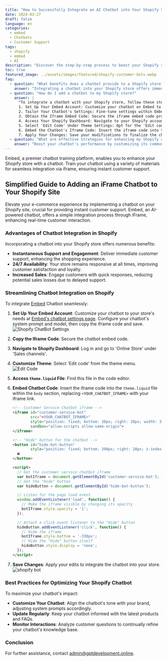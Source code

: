 ```yaml
---
title: "How to Successfully Integrate an AI Chatbot into Your Shopify Store"
date: 2024-03-27
draft: false
language: en
categories:
  - embed
  - Chatbots
  - Customer Support
tags:
  - shopify
  - embed
  - AI
description: "Discover the step-by-step process to boost your Shopify store with an AI chatbot, improving customer support and increasing sales."
toc: true
featured_image: ../assets/images/featured/shopify-customer-bots.webp
faq:
  - question: "What benefits does a chatbot provide to a Shopify store?"
    answer: "Integrating a chatbot into your Shopify store offers immediate customer support, enhances availability to assist customers 24/7, and can significantly increase sales by engaging customers promptly."
  - question: "How do I add a chatbot to my Shopify store?"
    answer: |
      "To integrate a chatbot with your Shopify store, follow these steps:
      1. Set Up Your Embed Account: Customize your chatbot on Embed to align with your store's unique needs.
      2. Tailor Your Chatbot's Settings: Fine-tune settings within Embed to ensure your chatbot reflects your brand's voice.
      3. Obtain the Iframe Embed Code: Secure the iframe embed code provided by Embed.
      4. Access Your Shopify Dashboard: Navigate to your Shopify account's dashboard.
      5. Select 'Edit Code' Under Theme Settings: Opt for the 'Edit code' option within your theme's settings.
      6. Embed the Chatbot's Iframe Code: Insert the iframe code into the `theme.liquid` file.
      7. Apply Your Changes: Save your modifications to finalize the chatbot integration."
  - question: "What are effective strategies for enhancing my Shopify chatbot's performance?"
    answer: "Boost your chatbot's performance by customizing its communication to mirror your brand, keeping it updated with your latest products and FAQs, and analyzing customer interactions for continuous improvement."
---
```


Embed, a premier chatbot training platform, enables you to enhance your Shopify store with a chatbot. Train your chatbot using a variety of materials for seamless integration via iframe, ensuring instant customer support. 


## Simplified Guide to Adding an iFrame Chatbot to Your Shopify Site 

Elevate your e-commerce experience by implementing a chatbot on your Shopify site, crucial for providing instant customer support. Embed, an AI-powered chatbot, offers a simple integration process through iFrame, enhancing real-time customer interaction.


### Advantages of Chatbot Integration in Shopify
Incorporating a chatbot into your Shopify store offers numerous benefits:

- **Instantaneous Support and Engagement**: Deliver immediate customer support, enhancing the shopping experience.
- **24/7 Availability**: Your store remains responsive at all times, improving customer satisfaction and loyalty.
- **Increased Sales**: Engage customers with quick responses, reducing potential sales losses due to delayed support.

### Streamlining Chatbot Integration on Shopify

To integrate [Embed](https://embed.gptdevelopment.online/login) Chatbot seamlessly:

1. **Set Up Your Embed Account**: Customize your chatbot to your store's needs at [Embed's chatbot settings page](https://embed.gptdevelopment.online/login). Configure your chatbot's system prompt and model, then copy the iframe code and save.
   ![Shopify ChatBot Settings](/images/embed/shopify-p1.png)

2. **Copy the Iframe Code**: Secure the chatbot embed code.

3. **Navigate to Shopify Dashboard**: Log in and go to 'Online Store' under 'Sales channels'.

4. **Customize Theme**: Select 'Edit code' from the theme menu.
   ![Edit Code](/images/embed/edit_code.png)

5. **Access `theme.liquid` File**: Find this file in the code editor.

6. **Embed Chatbot Code**: Insert the iframe code into the `theme.liquid` file within the `body` section, replacing `<YOUR_CHATBOT_IFRAME>` with your iframe link.

   ```html
   <!-- Customer Service Chatbot iframe -->
   <iframe id="customer-service-bot"
           src="<YOUR_CHATBOT_IFRAME>"
           style="position: fixed; bottom: 20px; right: 20px; width: 350px; height: 300px; border: none; border-radius: 10px; background-color: rgba(128, 128, 128, 0.5); box-shadow: 0 4px 8px rgba(0, 0, 0, 0.1); transition: bottom 0.5s, opacity 0.5s; z-index: 1000;"
           sandbox="allow-scripts allow-same-origin">
   </iframe>
   
   <!-- "Hide" button for the chatbot -->
   <button id="hide-bot-button"
           style="position: fixed; bottom: 290px; right: 20px; z-index: 1001; padding: 8px 16px; color: white; border: none; border-radius: 5px; cursor: pointer; box-shadow: 0 2px 6px rgba(0, 0, 0, 0.2);">
     ❌
   </button>
   
   <script>
     // Get the customer service chatbot iframe
     var botIframe = document.getElementById('customer-service-bot');
     // Get the "Hide" button
     var hideButton = document.getElementById('hide-bot-button');
   
     // Listen for the page load event
     window.addEventListener('load', function() {
       // Make the iframe visible by changing its opacity
       botIframe.style.opacity = '1';
     });
   
     // Attach a click event listener to the "Hide" button
     hideButton.addEventListener('click', function() {
       // Hide the iframe
       botIframe.style.bottom = '-330px';
       // Hide the "Hide" button itself
       hideButton.style.display = 'none';
     });
   </script>
   ```

7. **Save Changes**: Apply your edits to integrate the chatbot into your store.
    ![shopify bot](/images/embed/shopify-bot.png)

### Best Practices for Optimizing Your Shopify Chatbot
To maximize your chatbot's impact:

- **Customize Your Chatbot**: Align the chatbot's tone with your brand, adjusting system prompts accordingly.
- **Update Regularly**: Keep your chatbot informed with the latest products and FAQs.
- **Monitor Interactions**: Analyze customer questions to continually refine your chatbot's knowledge base.


### Conclusion
For further assistance, contact admin@gptdevelopment.online.
